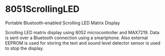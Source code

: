 # 8051ScrollingLED
Portable Bluetooth-enabled Scrolling LED Matrix Display

Scrolling LED matrix display using 8052 microcontroller and MAX7219. Data is sent over a Bluetooth connection using a smartphone. Also external EEPROM is used for storing the text and sound level detector sensor is used to stop the display.
